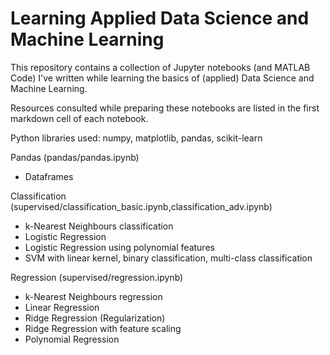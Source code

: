 # Learning Applied Data Science and Machine Learning

This repository contains a collection of Jupyter notebooks (and MATLAB Code) I've written while learning the basics of (applied) Data Science and Machine Learning.

Resources consulted while preparing these notebooks are listed in the first markdown cell of each notebook.

Python libraries used: numpy, matplotlib, pandas, scikit-learn

Pandas (pandas/pandas.ipynb)
- Dataframes

Classification (supervised/classification_basic.ipynb,classification_adv.ipynb)
- k-Nearest Neighbours classification
- Logistic Regression
- Logistic Regression using polynomial features
- SVM with linear kernel, binary classification, multi-class classification

Regression (supervised/regression.ipynb)
- k-Nearest Neighbours regression
- Linear Regression
- Ridge Regression (Regularization)
- Ridge Regression with feature scaling
- Polynomial Regression
